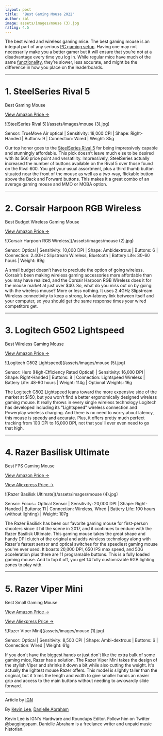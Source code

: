 ```yaml
---
layout: post
title:  "Best Gaming Mouse 2022"
author: sal
image: assets/images/mouse (3).jpg
rating: 4.5
---
```


The best wired and wireless gaming mice. The best gaming mouse is an integral part of any serious [PC gaming setup](). Having one may not necessarily make you a better gamer but it will ensure that you’re not at a disadvantage every time you log in. While regular mice have much of the same [functionality](), they’re slower, less accurate, and might be the difference in how you place on the leaderboards.



---

# 1. SteelSeries Rival 5

Best Gaming Mouse

<a target="_blank" href="https://amzn.to/3RaqFJp" class="btn btn-dark"> View Amazon Price &rarr;</a>

![SteelSeries Rival 5](/assets/images/mouse (3).jpg)

Sensor: TrueMove Air optical | Sensitivity: 18,000 CPI | Shape: Right-Handed | Buttons: 9 | Connection: Wired | Weight: 85g

Our top honor goes to the [SteelSeries Rival 5](https://amzn.to/3RaqFJp) for being impressively capable and stunningly affordable. This pick doesn’t leave much else to be desired with its $60 price point and versatility. Impressively, SteelSeries actually increased the number of buttons available on the Rival 5 over those found on the Rival 600. You get your usual assortment, plus a third thumb button situated near the front of the mouse as well as a two-way, flickable button above the Back and Forward buttons. This makes it a great combo of an average gaming mouse and MMO or MOBA option.

---

# 2. Corsair Harpoon RGB Wireless

Best Budget Wireless Gaming Mouse

<a target="_blank" href="https://amzn.to/3OFJQJ7" class="btn btn-dark"> View Amazon Price &rarr;</a>

![Corsair Harpoon RGB Wireless](/assets/images/mouse (2).jpg)

Sensor: Optical | Sensitivity: 10,000 DPI | Shape: Ambidextrous | Buttons: 6 | Connection: 2.4GHz Slipstream Wireless, Bluetooth | Battery Life: 30-60 hours | Weight: 99g

A small budget doesn’t have to preclude the option of going wireless. Corsair’s been making wireless gaming accessories more affordable than you may have realized, and the Corsair Harpoon RGB Wireless does it for the mouse market at just over $40. So, what do you miss out on by going with the wireless mouse? More or less nothing. It uses 2.4GHz Slipstream Wireless connectivity to keep a strong, low-latency link between itself and your computer, so you should get the same response times your wired competitors get.

---

# 3. Logitech G502 Lightspeed

Best Wireless Gaming Mouse

<a target="_blank" href="https://amzn.to/3yhI9dV" class="btn btn-dark"> View Amazon Price &rarr;</a>

![Logitech G502 Lightspeed](/assets/images/mouse (5).jpg)

Sensor: Hero (High-Efficiency Rated Optical) | Sensitivity: 16,000 DPI | Shape: Right-Handed | Buttons: 8 | Connection: Lightspeed Wireless | Battery Life: 48-60 hours | Weight: 114g | Optional Weights: 16g

The Logitech G502 Lightspeed leans toward the more expensive side of the market at $150, but you won't find a better ergonomically designed wireless gaming mouse. It really throws in every single wireless technology Logitech has developed including its "Lightspeed" wireless connection and Powerplay wireless charging. And there is no need to worry about latency, this mouse is speedy and accurate. Plus, it offers pretty much perfect tracking from 100 DPI to 16,000 DPI, not that you'll ever even need to go that high. 

---

# 4. Razer Basilisk Ultimate

Best FPS Gaming Mouse

<a target="_blank" href="https://amzn.to/3yBQAlV" class="btn btn-dark"> View Amazon Price &rarr;</a>

<a target="_blank" href="https://s.click.aliexpress.com/e/_DliqHSf" class="btn btn-dark"> View Aliexpress Price &rarr;</a>

![Razer Basilisk Ultimate](/assets/images/mouse (4).jpg)

Sensor: Focus+ Optical Sensor | Sensitivity: 20,000 DPI | Shape: Right-Handed | Buttons: 11 | Connection: Wireless, Wired | Battery Life: 100 hours (without lighting) | Weight: 107g

The Razer Basilisk has been our favorite gaming mouse for first-person shooters since it hit the scene in 2017, and it continues to endure with the Razer Basilisk Ultimate. This gaming mouse takes the great shape and handy DPI clutch of the original and adds wireless technology along with Razer's fastest sensor and optical switches for the speediest gaming mouse you've ever used. It boasts 20,000 DPI, 650 IPS max speed, and 50G acceleration plus there are 11 programable buttons. This is a fully loaded gaming mouse. And to top it off, you get 14 fully customizable RGB lighting zones to play with.

---

# 5. Razer Viper Mini

Best Small Gaming Mouse

<a target="_blank" href="https://amzn.to/3AurwyJ" class="btn btn-dark"> View Amazon Price &rarr;</a>

<a target="_blank" href="https://s.click.aliexpress.com/e/_DD36DXv" class="btn btn-dark"> View Aliexpress Price &rarr;</a>

![Razer Viper Mini](/assets/images/mouse (1).jpg)

Sensor: Optical | Sensitivity: 8,500 CPI | Shape: Ambi-dextrous | Buttons: 6 | Connection: Wired | Weight: 61g

If you don't have the biggest hands or just don't like the extra bulk of some gaming mice, Razer has a solution. The Razer Viper Mini takes the design of the stylish Viper and shrinks it down a bit while also cutting the weight. It's actually the lightest mouse Razer offers. This model is slightly taller than the original, but it trims the length and width to give smaller hands an easier grip and access to the main buttons without needing to awkwardly slide forward.

---
Article by [IGN](https://www.ign.com/articles/best-gaming-mouse)

By [Kevin Lee](https://www.ign.com/person/baggingspam), [Danielle Abraham](https://www.ign.com/person/danielleabraham)

Kevin Lee is IGN's Hardware and Roundups Editor. Follow him on Twitter @baggingspam. Danielle Abraham is a freelance writer and unpaid music historian.
